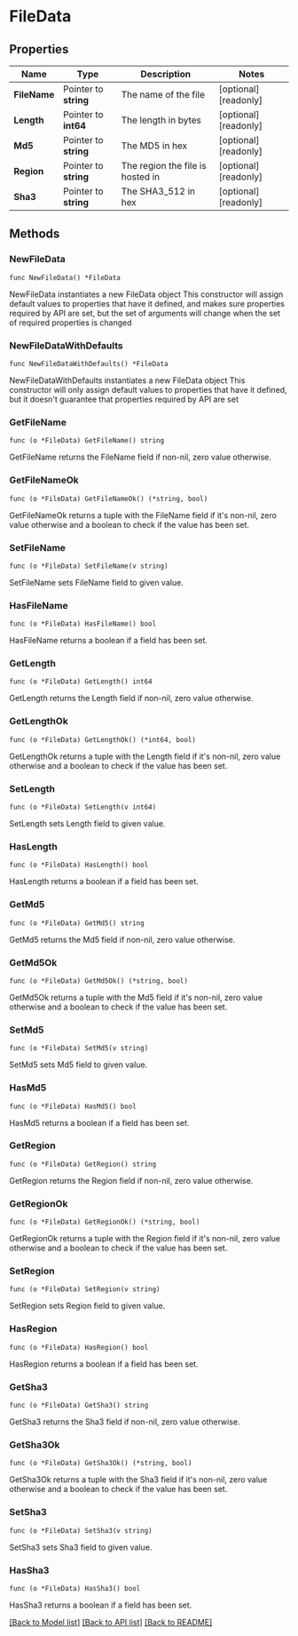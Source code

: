 # FileData

## Properties

Name | Type | Description | Notes
------------ | ------------- | ------------- | -------------
**FileName** | Pointer to **string** | The name of the file | [optional] [readonly] 
**Length** | Pointer to **int64** | The length in bytes | [optional] [readonly] 
**Md5** | Pointer to **string** | The MD5 in hex | [optional] [readonly] 
**Region** | Pointer to **string** | The region the file is hosted in | [optional] [readonly] 
**Sha3** | Pointer to **string** | The SHA3_512 in hex | [optional] [readonly] 

## Methods

### NewFileData

`func NewFileData() *FileData`

NewFileData instantiates a new FileData object
This constructor will assign default values to properties that have it defined,
and makes sure properties required by API are set, but the set of arguments
will change when the set of required properties is changed

### NewFileDataWithDefaults

`func NewFileDataWithDefaults() *FileData`

NewFileDataWithDefaults instantiates a new FileData object
This constructor will only assign default values to properties that have it defined,
but it doesn't guarantee that properties required by API are set

### GetFileName

`func (o *FileData) GetFileName() string`

GetFileName returns the FileName field if non-nil, zero value otherwise.

### GetFileNameOk

`func (o *FileData) GetFileNameOk() (*string, bool)`

GetFileNameOk returns a tuple with the FileName field if it's non-nil, zero value otherwise
and a boolean to check if the value has been set.

### SetFileName

`func (o *FileData) SetFileName(v string)`

SetFileName sets FileName field to given value.

### HasFileName

`func (o *FileData) HasFileName() bool`

HasFileName returns a boolean if a field has been set.

### GetLength

`func (o *FileData) GetLength() int64`

GetLength returns the Length field if non-nil, zero value otherwise.

### GetLengthOk

`func (o *FileData) GetLengthOk() (*int64, bool)`

GetLengthOk returns a tuple with the Length field if it's non-nil, zero value otherwise
and a boolean to check if the value has been set.

### SetLength

`func (o *FileData) SetLength(v int64)`

SetLength sets Length field to given value.

### HasLength

`func (o *FileData) HasLength() bool`

HasLength returns a boolean if a field has been set.

### GetMd5

`func (o *FileData) GetMd5() string`

GetMd5 returns the Md5 field if non-nil, zero value otherwise.

### GetMd5Ok

`func (o *FileData) GetMd5Ok() (*string, bool)`

GetMd5Ok returns a tuple with the Md5 field if it's non-nil, zero value otherwise
and a boolean to check if the value has been set.

### SetMd5

`func (o *FileData) SetMd5(v string)`

SetMd5 sets Md5 field to given value.

### HasMd5

`func (o *FileData) HasMd5() bool`

HasMd5 returns a boolean if a field has been set.

### GetRegion

`func (o *FileData) GetRegion() string`

GetRegion returns the Region field if non-nil, zero value otherwise.

### GetRegionOk

`func (o *FileData) GetRegionOk() (*string, bool)`

GetRegionOk returns a tuple with the Region field if it's non-nil, zero value otherwise
and a boolean to check if the value has been set.

### SetRegion

`func (o *FileData) SetRegion(v string)`

SetRegion sets Region field to given value.

### HasRegion

`func (o *FileData) HasRegion() bool`

HasRegion returns a boolean if a field has been set.

### GetSha3

`func (o *FileData) GetSha3() string`

GetSha3 returns the Sha3 field if non-nil, zero value otherwise.

### GetSha3Ok

`func (o *FileData) GetSha3Ok() (*string, bool)`

GetSha3Ok returns a tuple with the Sha3 field if it's non-nil, zero value otherwise
and a boolean to check if the value has been set.

### SetSha3

`func (o *FileData) SetSha3(v string)`

SetSha3 sets Sha3 field to given value.

### HasSha3

`func (o *FileData) HasSha3() bool`

HasSha3 returns a boolean if a field has been set.


[[Back to Model list]](../README.md#documentation-for-models) [[Back to API list]](../README.md#documentation-for-api-endpoints) [[Back to README]](../README.md)


